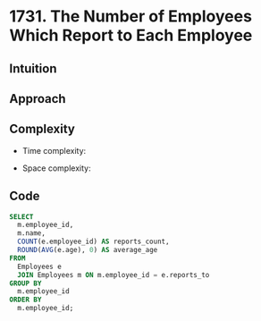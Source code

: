 # 1731. The Number of Employees Which Report to Each Employee

## Intuition

## Approach
<!-- Describe your approach to solving the problem. -->

## Complexity

- Time complexity:
<!-- Add your time complexity here, e.g. $$O(n)$$ -->

- Space complexity:
<!-- Add your space complexity here, e.g. $$O(n)$$ -->

## Code

```sql
SELECT
  m.employee_id,
  m.name,
  COUNT(e.employee_id) AS reports_count,
  ROUND(AVG(e.age), 0) AS average_age
FROM
  Employees e
  JOIN Employees m ON m.employee_id = e.reports_to
GROUP BY
  m.employee_id
ORDER BY
  m.employee_id;
```

